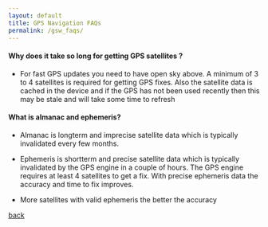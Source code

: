 ```yaml
---
layout: default
title: GPS Navigation FAQs
permalink: /gsw_faqs/
---
```

#### Why does it take so long for getting GPS satellites ?
* For fast GPS updates you need to have open sky above. A minimum of 3 to 4 satellites is required for getting GPS fixes. Also the satellite data is cached in the device and if the GPS has not been used recently then this may be stale and will take some time to refresh

#### What is almanac and ephemeris?
* Almanac is longterm and imprecise satellite data which is typically invalidated every few months.

* Ephemeris is shortterm and precise satellite data which is typically invalidated by the GPS engine in a couple of hours. The GPS engine requires at least 4 satellites to get a fix. With precise ephemeris data the accuracy and time to fix improves.

* More satellites with valid ephemeris the better the accuracy



[back](/)
